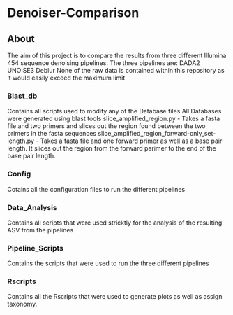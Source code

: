 # Denoiser-Comparison
## About
   The aim of this project is to compare the results from three different Illumina 454 sequence denoising pipelines.
   The three pipelines are:
       DADA2
       UNOISE3
       Deblur
   None of the raw data is contained within this repository as it would easily exceed the maximum limit
### Blast_db
Contains all scripts used to modify any of the Database files
All Databases were generated using blast tools
slice_amplified_region.py - Takes a fasta file and two primers and slices out the region found between the two primers in the fasta sequences
slice_amplified_region_forward-only_set-length.py - Takes a fasta file and one forward primer as well as a base pair length. It slices out the region from the forward parimer to the end of the base pair length.
### Config
Cotains all the configuration files to run the different pipelines
### Data_Analysis
Contains all scripts that were used stricktly for the analysis of the resulting ASV from the pipelines
### Pipeline_Scripts
Contains the scripts that were used to run the three different pipelines
### Rscripts
Contains all the Rscripts that were used to generate plots as well as assign taxonomy.
